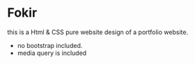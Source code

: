 # Fokir
this is a Html & CSS pure website design of a portfolio website.

- no bootstrap included.
- media query is included
